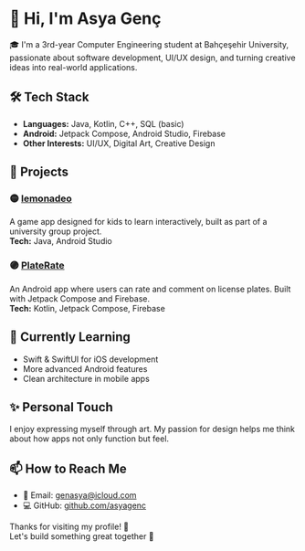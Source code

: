 # 👋 Hi, I'm Asya Genç

🎓 I'm a 3rd-year Computer Engineering student at Bahçeşehir University, passionate about software development, UI/UX design, and turning creative ideas into real-world applications.

## 🛠 Tech Stack

- **Languages:** Java, Kotlin, C++, SQL (basic)
- **Android:** Jetpack Compose, Android Studio, Firebase
- **Other Interests:** UI/UX, Digital Art, Creative Design

## 📌 Projects

### 🟡 [lemonadeo](https://github.com/asyagenc/lemonadeo)  
A game app designed for kids to learn interactively, built as part of a university group project.  
**Tech:** Java, Android Studio

### 🟣 [PlateRate](https://github.com/asyagenc/PlateRate)  
An Android app where users can rate and comment on license plates. Built with Jetpack Compose and Firebase.  
**Tech:** Kotlin, Jetpack Compose, Firebase

## 🌱 Currently Learning

- Swift & SwiftUI for iOS development
- More advanced Android features
- Clean architecture in mobile apps

## ✨ Personal Touch

I enjoy expressing myself through art. My passion for design helps me think about how apps not only function but feel.

## 📫 How to Reach Me

- 📧 Email: [genasya@icloud.com](mailto:genasya@icloud.com)
- 💻 GitHub: [github.com/asyagenc](https://github.com/asyagenc)

Thanks for visiting my profile! 🌟  
Let's build something great together 🚀
